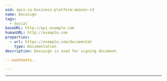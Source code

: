 ```yaml
---
aid: apis-io-business-platform:amazon-s3
name: Docusign
tags:
  - Social
baseURL: http://api.example.com
humanURL: http://example.com
properties:
  - url: https://example.com/documentat
    type: Documentation
description: Docusign is used for signing document.

---eadsheets..

---
```

--------